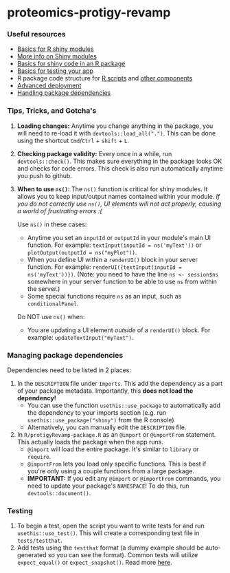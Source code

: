 # proteomics-protigy-revamp

### Useful resources

-   [Basics for R shiny modules](https://shiny.posit.co/r/articles/improve/modules/)
-   [More info on Shiny modules](https://mastering-shiny.org/scaling-modules.html)
-   [Basics for shiny code in an R package](https://mastering-shiny.org/scaling-packaging.html)
-   [Basics for testing your app](https://mastering-shiny.org/scaling-testing.html)
-   R package code structure for [R scripts](https://r-pkgs.org/code.html) and [other components](https://r-pkgs.org/misc.html)
-   [Advanced deployment](https://engineering-shiny.org/deploy.html)
-   [Handling package dependencies](https://r-pkgs.org/dependencies-in-practice.html)

### Tips, Tricks, and Gotcha's

1.  **Loading changes:** Anytime you change anything in the package, you will need to re-load it with `devtools::load_all(".")`. This can be done using the shortcut `Cmd`/`Ctrl` + `shift` + `L`.

2.  **Checking package validity:** Every once in a while, run `devtools::check()`. This makes sure everything in the package looks OK and checks for code errors. This check is also run automatically anytime you push to github.

3.  **When to use `ns()`:** The `ns()` function is critical for shiny modules. It allows you to keep input/output names contained within your module. *If you do not correctly use `ns()`, UI elements will not act properly, causing a world of frustrating errors :(*

    Use `ns()` in these cases:

    -   Anytime you set an `inputId` or `outputId` in your module's main UI function. For example: `textInput(inputId = ns('myText'))` or `plotOutput(outputId = ns("myPlot"))`.
    -   When you define UI within a `renderUI()` block in your server function. For example: `renderUI({textInput(inputId = ns('myText'))})`. (Note: you need to have the line `ns <- session$ns` somewhere in your server function to be able to use `ns` from within the server.)
    -   Some special functions require `ns` as an input, such as `conditionalPanel`.

    Do NOT use `ns()` when:

    -   You are updating a UI element *outside* of a `renderUI()` block. For example: `updateTextInput("myText")`.

### Managing package dependencies

Dependencies need to be listed in 2 places:

1.  In the `DESCRIPTION` file under `Imports`. This add the dependency as a part of your package metadata. Importantly, this **does not load the dependency!**
    -   You can use the function `usethis::use_package` to automatically add the dependency to your imports section (e.g. run `usethis::use_package("shiny")` from the R console)
    -   Alternatively, you can manually edit the `DESCRIPTION` file.
2.  In `R/protigyRevamp-package.R` as an `@import` or `@importFrom` statement. This actually loads the package when the app runs.
    -   `@import` will load the entire package. It's similar to `library` or `require`.
    -   `@importFrom` lets you load only specific functions. This is best if you're only using a couple functions from a large package.
    -   **IMPORTANT:** If you edit any `@import` or `@importFrom` commands, you need to update your package's `NAMESPACE`! To do this, run `devtools::document()`.

### Testing

1.  To begin a test, open the script you want to write tests for and run `usethis::use_test()`. This will create a corresponding test file in `tests/testthat`.
2.  Add tests using the `testthat` format (a dummy example should be auto-generated so you can see the format). Common tests will utilize `expect_equal()` or `expect_snapshot()`. Read more [here](https://mastering-shiny.org/scaling-testing.html).
